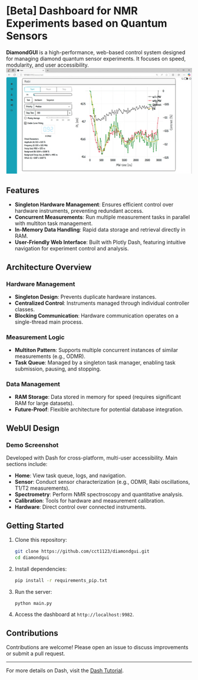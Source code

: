 
# [Beta] Dashboard for NMR Experiments based on Quantum Sensors

**DiamondGUI** is a high-performance, web-based control system designed for managing diamond quantum sensor experiments. It focuses on speed, modularity, and user accessibility.
![Demo Screenshot](gui/assets/demo.png)
## Features
- **Singleton Hardware Management**: Ensures efficient control over hardware instruments, preventing redundant access.
- **Concurrent Measurements**: Run multiple measurement tasks in parallel with multiton task management.
- **In-Memory Data Handling**: Rapid data storage and retrieval directly in RAM.
- **User-Friendly Web Interface**: Built with Plotly Dash, featuring intuitive navigation for experiment control and analysis.

## Architecture Overview

### Hardware Management
- **Singleton Design**: Prevents duplicate hardware instances.
- **Centralized Control**: Instruments managed through individual controller classes.
- **Blocking Communication**: Hardware communication operates on a single-thread main process.

### Measurement Logic
- **Multiton Pattern**: Supports multiple concurrent instances of similar measurements (e.g., ODMR).
- **Task Queue**: Managed by a singleton task manager, enabling task submission, pausing, and stopping.

### Data Management
- **RAM Storage**: Data stored in memory for speed (requires significant RAM for large datasets).
- **Future-Proof**: Flexible architecture for potential database integration.

## WebUI Design
### Demo Screenshot


Developed with Dash for cross-platform, multi-user accessibility. Main sections include:

- **Home**: View task queue, logs, and navigation.
- **Sensor**: Conduct sensor characterization (e.g., ODMR, Rabi oscillations, T1/T2 measurements).
- **Spectrometry**: Perform NMR spectroscopy and quantitative analysis.
- **Calibration**: Tools for hardware and measurement calibration.
- **Hardware**: Direct control over connected instruments.

## Getting Started
1. Clone this repository:
   ```bash
   git clone https://github.com/cct1123/diamondgui.git
   cd diamondgui
   ```
2. Install dependencies:
   ```bash
   pip install -r requirements_pip.txt
   ```
3. Run the server:
   ```bash
   python main.py
   ```
4. Access the dashboard at `http://localhost:9982`.

## Contributions
Contributions are welcome! Please open an issue to discuss improvements or submit a pull request.

---

For more details on Dash, visit the [Dash Tutorial](https://dash.plotly.com/tutorial).
